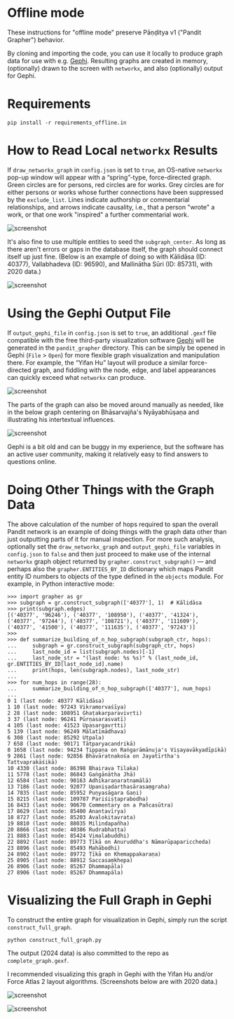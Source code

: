 # Offline mode

These instructions for "offline mode" preserve Pāṇḍitya v1 ("Pandit Grapher") behavior.

By cloning and importing the code, you can use it locally to produce graph data for use with e.g. [Gephi](https://gephi.org/).
Resulting graphs are created in memory, (optionally) drawn to the screen with `networkx`, and also (optionally) output for Gephi.

# Requirements

`pip install -r requirements_offline.in`

# How to Read Local `networkx` Results

If `draw_networkx_graph`  in `config.json` is set to `true`, 
an OS-native `networkx` pop-up window will appear with a “spring”-type, force-directed graph. 
Green circles are for persons, red circles are for works. 
Grey circles are for either persons or works whose further connections have been suppressed by the `exclude_list`. 
Lines indicate authorship or commentarial relationships, 
and arrows indicate causality, i.e., that a person "wrote" a work, or that one work "inspired" a further commentarial work.

![screenshot](static/Kalidasa_degree_2_with_exclude_list_networkx.png)

It's also fine to use multiple entities to seed the `subgraph_center`. 
As long as there aren't errors or gaps in the database itself, 
the graph should connect itself up just fine. 
(Below is an example of doing so with Kālidāsa (ID: 40377), 
Vallabhadeva (ID: 96590), and Mallinātha Sūri (ID: 85731),
with 2020 data.) 

![screenshot](static/Kalidasa_Vallabhadeva_Mallinatha_degree_2_with_exclude_list_networkx.png)

# Using the Gephi Output File

If `output_gephi_file` in `config.json` is set to `true`, 
an additional `.gexf` file compatible with the free third-party visualization software 
[Gephi](https://gephi.org/) will be generated in the `pandit_grapher` directory. 
This can be simply be opened in Gephi (`File` > `Open`) for more flexible graph visualization and manipulation there. 
For example, the “Yifan Hu” layout will produce a similar force-directed graph, 
and fiddling with the node, edge, and label appearances can quickly exceed what `networkx` can produce. 

![screenshot](static/Kalidasa_Vallabhadeva_Mallinatha_degree_2_with_exclude_list_gephi.png)

The parts of the graph can also be moved around manually as needed, 
like in the below graph centering on Bhāsarvajña's Nyāyabhūṣaṇa and illustrating his intertextual influences.

![screenshot](static/imgs/NBhu_presentation/3_NBhu_etc.png)

Gephi is a bit old and can be buggy in my experience, 
but the software has an active user community, making it relatively easy to find answers to questions online.

# Doing Other Things with the Graph Data

The above calculation of the number of hops required to span the overall Pandit network 
is an example of doing things with the graph data other than just outputting parts of it for manual inspection. 
For more such analysis, optionally set the `draw_networkx_graph` and `output_gephi_file` variables in `config.json` to `false` 
and then just proceed to make use of the internal `networkx` graph object returned by `grapher.construct_subgraph()` — 
and perhaps also the `grapher.ENTITIES_BY_ID` dictionary which maps Pandit entity ID numbers to objects of the type defined in the `objects` module. 
For example, in Python interactive mode:

~~~
>>> import grapher as gr
>>> subgraph = gr.construct_subgraph(['40377'], 1)  # Kālidāsa
>>> print(subgraph.edges)
[('40377', '96246'), ('40377', '108950'), ('40377', '41324'), ('40377', '97244'), ('40377', '108721'), ('40377', '111609'), ('40377', '41500'), ('40377', '111635'), ('40377', '97243')]
>>>
>>> def summarize_building_of_n_hop_subgraph(subgraph_ctr, hops):
...     subgraph = gr.construct_subgraph(subgraph_ctr, hops)
...     last_node_id = list(subgraph.nodes)[-1]
...     last_node_str = "(last node: %s %s)" % (last_node_id, gr.ENTITIES_BY_ID[last_node_id].name)
...     print(hops, len(subgraph.nodes), last_node_str)
... 
>>> for num_hops in range(28):
...     summarize_building_of_n_hop_subgraph(['40377'], num_hops)
... 
0 1 (last node: 40377 Kālidāsa)
1 10 (last node: 97243 Vikramorvaśīya)
2 28 (last node: 108951 Ghaṭakarparavivṛti)
3 37 (last node: 96241 Pūrṇasarasvatī)
4 105 (last node: 41523 Upasargavṛtti)
5 139 (last node: 96249 Mālatīmādhava)
6 308 (last node: 85292 Utpala)
7 658 (last node: 90171 Tātparyacandrikā)
8 1658 (last node: 94234 Ṭippaṇa on Raṅgarāmānuja's Viṣayavākyadīpikā)
9 2861 (last node: 92856 Bhāvāratnakośa on Jayatīrtha's Tattvaprakāśikā)
10 4330 (last node: 86398 Bhairava Tilaka)
11 5778 (last node: 86843 Gaṅgānātha Jhā)
12 6584 (last node: 90163 Adhikaraṇaratnamālā)
13 7186 (last node: 92077 Upaniṣadarthasārasaṃgraha)
14 7835 (last node: 85952 Puṇyasāgara Gaṇi)
15 8215 (last node: 109787 Pariśiṣṭaprabodha)
16 8433 (last node: 90670 Commentary on a Pañcasūtra)
17 8629 (last node: 85400 Anantavīrya)
18 8727 (last node: 85203 Avalokitavrata)
19 8810 (last node: 88035 Milindapañha)
20 8866 (last node: 40386 Rudrabhaṭṭa)
21 8883 (last node: 85424 Vimalabuddhi)
22 8892 (last node: 89773 Ṭīkā on Anuruddha's Nāmarūpapariccheda)
23 8896 (last node: 85493 Mahābodhi)
24 8902 (last node: 89772 Ṭīkā on Khemappakaraṇa)
25 8905 (last node: 88912 Saccasaṃkhepa)
26 8906 (last node: 85267 Dhammapāla)
27 8906 (last node: 85267 Dhammapāla)
~~~

# Visualizing the Full Graph in Gephi

To construct the entire graph for visualization in Gephi,
simply run the script `construct_full_graph`.

~~~
python construct_full_graph.py
~~~

The output (2024 data) is also committed to the repo as `complete_graph.gexf`.

I recommended visualizing this graph in Gephi with the Yifan Hu and/or Force Atlas 2 layout algorithms.
(Screenshots below are with 2020 data.)

![screenshot](static/imgs/full_graph_yifan_hu.png)

![screenshot](static/imgs/full_graph_force_atlas_2.png)